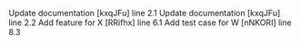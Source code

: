 Update documentation [kxqJFu] line 2.1
Update documentation [kxqJFu] line 2.2
Add feature for X [RRifhx] line 6.1
Add test case for W [nNKORI] line 8.3
